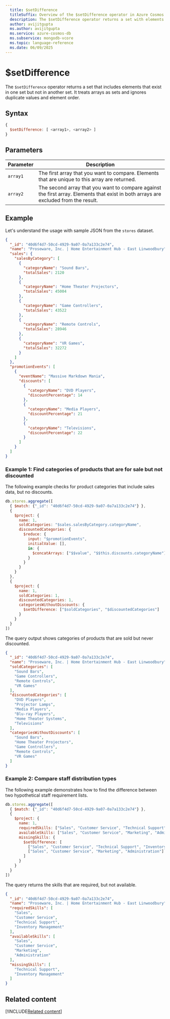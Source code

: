 ```yaml
---
  title: $setDifference
  titleSuffix: Overview of the $setDifference operator in Azure Cosmos DB for MongoDB (vCore)
  description: The $setDifference operator returns a set with elements that exist in one set but not in a second set.
  author: avijitgupta
  ms.author: avijitgupta
  ms.service: azure-cosmos-db
  ms.subservice: mongodb-vcore
  ms.topic: language-reference
  ms.date: 06/09/2025
---
```


# $setDifference

The `$setDifference` operator returns a set that includes elements that exist in one set but not in another set. It treats arrays as sets and ignores duplicate values and element order.

## Syntax

```javascript
{
  $setDifference: [ <array1>, <array2> ]
}
```

## Parameters

| Parameter | Description |
| --- | --- |
| `array1` | The first array that you want to compare. Elements that are unique to this array are returned. |
| `array2` | The second array that you want to compare against the first array. Elements that exist in both arrays are excluded from the result. |

## Example

Let's understand the usage with sample JSON from the `stores` dataset.

```json
{
  "_id": "40d6f4d7-50cd-4929-9a07-0a7a133c2e74",
  "name": "Proseware, Inc. | Home Entertainment Hub - East Linwoodbury",
  "sales": {
    "salesByCategory": [
      {
        "categoryName": "Sound Bars",
        "totalSales": 2120
      },
      {
        "categoryName": "Home Theater Projectors",
        "totalSales": 45004
      },
      {
        "categoryName": "Game Controllers",
        "totalSales": 43522
      },
      {
        "categoryName": "Remote Controls",
        "totalSales": 28946
      },
      {
        "categoryName": "VR Games",
        "totalSales": 32272
      }
    ]
  },
  "promotionEvents": [
    {
      "eventName": "Massive Markdown Mania",
      "discounts": [
        {
          "categoryName": "DVD Players",
          "discountPercentage": 14
        },
        {
          "categoryName": "Media Players",
          "discountPercentage": 21
        },
        {
          "categoryName": "Televisions",
          "discountPercentage": 22
        }
      ]
    }
  ]
}
```

### Example 1: Find categories of products that are for sale but not discounted

The following example checks for product categories that include sales data, but no discounts.

```javascript
db.stores.aggregate([
  { $match: {"_id": "40d6f4d7-50cd-4929-9a07-0a7a133c2e74"} },
  {
    $project: {
      name: 1,
      soldCategories: "$sales.salesByCategory.categoryName",
      discountedCategories: {
        $reduce: {
          input: "$promotionEvents",
          initialValue: [],
          in: {
            $concatArrays: ["$$value", "$$this.discounts.categoryName"]
          }
        }
      }
    }
  },
  {
    $project: {
      name: 1,
      soldCategories: 1,
      discountedCategories: 1,
      categoriesWithoutDiscounts: {
        $setDifference: ["$soldCategories", "$discountedCategories"]
      }
    }
  }
])
```

The query output shows categories of products that are sold but never discounted.

```json
{
  "_id": "40d6f4d7-50cd-4929-9a07-0a7a133c2e74",
  "name": "Proseware, Inc. | Home Entertainment Hub - East Linwoodbury",
  "soldCategories": [
    "Sound Bars",
    "Game Controllers",
    "Remote Controls",
    "VR Games"
  ],
  "discountedCategories": [
    "DVD Players",
    "Projector Lamps",
    "Media Players",
    "Blu-ray Players",
    "Home Theater Systems",
    "Televisions"
  ],
  "categoriesWithoutDiscounts": [
    "Sound Bars",
    "Home Theater Projectors",
    "Game Controllers",
    "Remote Controls",
    "VR Games"
  ]
}
```

### Example 2: Compare staff distribution types

The following example demonstrates how to find the difference between two hypothetical staff requirement lists.

```javascript
db.stores.aggregate([
  { $match: {"_id": "40d6f4d7-50cd-4929-9a07-0a7a133c2e74"} },
  {
    $project: {
      name: 1,
      requiredSkills: ["Sales", "Customer Service", "Technical Support", "Inventory Management"],
      availableSkills: ["Sales", "Customer Service", "Marketing", "Administration"],
      missingSkills: {
        $setDifference: [
          ["Sales", "Customer Service", "Technical Support", "Inventory Management"],
          ["Sales", "Customer Service", "Marketing", "Administration"]
        ]
      }
    }
  }
])
```

The query returns the skills that are required, but not available.

```json
{
  "_id": "40d6f4d7-50cd-4929-9a07-0a7a133c2e74",
  "name": "Proseware, Inc. | Home Entertainment Hub - East Linwoodbury",
  "requiredSkills": [
    "Sales",
    "Customer Service", 
    "Technical Support",
    "Inventory Management"
  ],
  "availableSkills": [
    "Sales",
    "Customer Service",
    "Marketing",
    "Administration"
  ],
  "missingSkills": [
    "Technical Support",
    "Inventory Management"
  ]
}
```

## Related content

[!INCLUDE[Related content](../includes/related-content.md)]
